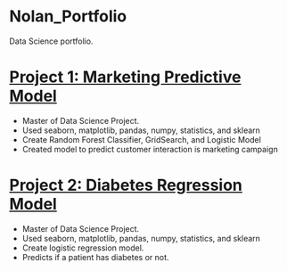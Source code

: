 # Nolan_Portfolio
Data Science portfolio. 


# [Project 1: Marketing Predictive Model](https://github.com/nneaman/Data_Science_Portfolio/blob/master/Python/Predictive%20Model%20for%20Marketing%20Campaigns.pdf)
*	Master of Data Science Project.
*	Used seaborn, matplotlib, pandas, numpy, statistics, and sklearn
*	Create Random Forest Classifier, GridSearch, and Logistic Model
*	Created model to predict customer interaction is marketing campaign

# [Project 2: Diabetes Regression Model](https://github.com/nneaman/Data_Science_Portfolio/blob/master/Python/Diabetes%20Logistic%20Regression%20Model.pdf)
*	Master of Data Science Project.
*	Used seaborn, matplotlib, pandas, numpy, statistics, and sklearn
*	Create logistic regression model.
*	Predicts if a patient has diabetes or not. 






